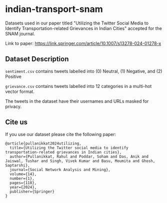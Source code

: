 # indian-transport-snam
Datasets used in our paper titled "Utilizing the Twitter Social Media to Identify Transportation-related Grievances in Indian Cities" accepted for the SNAM journal.

Link to paper: https://link.springer.com/article/10.1007/s13278-024-01278-x

## Dataset Description
```sentiment.csv``` contains tweets labelled into (0) Neutral, (1) Negative, and (2) Positive

```grievance.csv``` contains tweets labelled into 12 categories in a multi-hot vector format.

The tweets in the dataset have their usernames and URLs masked for privacy.


## Cite us
If you use our dataset please cite the following paper:
```
@article{pullanikkat2024utilizing,
  title={Utilizing the Twitter social media to identify transportation-related grievances in Indian cities},
  author={Pullanikkat, Rahul and Poddar, Soham and Das, Anik and Jaiswal, Tushar and Singh, Vivek Kumar and Basu, Moumita and Ghosh, Saptarshi},
  journal={Social Network Analysis and Mining},
  volume={14},
  number={1},
  pages={118},
  year={2024},
  publisher={Springer}
}
```